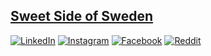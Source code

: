 ## [Sweet Side of Sweden](https://www.sweetsideofsweden.com) 

[![LinkedIn](https://img.shields.io/badge/LinkedIn-0077B5?style=for-the-badge&logo=linkedin&logoColor=white)](https://linkedin.com/company/sweet-side-of-sweden/)
[![Instagram](https://img.shields.io/badge/Instagram-E4405F?style=for-the-badge&logo=instagram&logoColor=white)](https://www.instagram.com/sweetsideofsweden/)
[![Facebook](https://img.shields.io/badge/Facebook-1877F2?style=for-the-badge&logo=facebook&logoColor=white)](https://facebook.com/sweetsideofsweden)
[![Reddit](https://img.shields.io/badge/Reddit-FF4500?style=for-the-badge&logo=reddit&logoColor=white)](https://www.reddit.com/u/sweetsideofsweden/)
